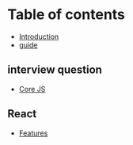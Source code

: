 # Table of contents

* [Introduction](README.md)
* [guide](guide.md)

## interview question

* [Core JS](interview-question/core-js.md)

## React

* [Features](react/features.md)

